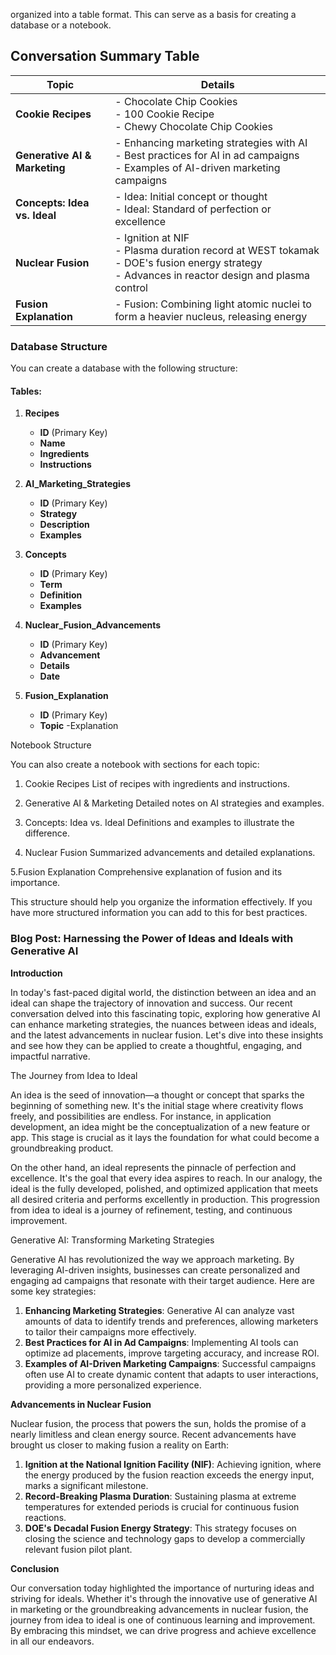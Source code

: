 organized into a table format. This can serve as a basis for creating a database or a notebook.

## Conversation Summary Table

| **Topic**                  | **Details**                                                                                     |
|----------------------------|-------------------------------------------------------------------------------------------------|
| **Cookie Recipes**         | - Chocolate Chip Cookies<br>- 100 Cookie Recipe<br>- Chewy Chocolate Chip Cookies               |
| **Generative AI & Marketing** | - Enhancing marketing strategies with AI<br>- Best practices for AI in ad campaigns<br>- Examples of AI-driven marketing campaigns |
| **Concepts: Idea vs. Ideal** | - Idea: Initial concept or thought<br>- Ideal: Standard of perfection or excellence             |
| **Nuclear Fusion**         | - Ignition at NIF<br>- Plasma duration record at WEST tokamak<br>- DOE's fusion energy strategy<br>- Advances in reactor design and plasma control |
| **Fusion Explanation**     | - Fusion: Combining light atomic nuclei to form a heavier nucleus, releasing energy             |

### Database Structure

You can create a database with the following structure:

#### Tables:
1. **Recipes**
   - **ID** (Primary Key)
   - **Name**
   - **Ingredients**
   - **Instructions**

2. **AI_Marketing_Strategies**
   - **ID** (Primary Key)
   - **Strategy**
   - **Description**
   - **Examples**

3. **Concepts**
   - **ID** (Primary Key)
   - **Term**
   - **Definition**
   - **Examples**

4. **Nuclear_Fusion_Advancements**
   - **ID** (Primary Key)
   - **Advancement**
   - **Details**
   - **Date**

5. **Fusion_Explanation**
   - **ID** (Primary Key)
   - **Topic**
   -Explanation

Notebook Structure

You can also create a notebook with sections for each topic:

1. Cookie Recipes
  List of recipes with ingredients and instructions.

2. Generative AI & Marketing
   Detailed notes on AI strategies and examples.

3. Concepts: Idea vs. Ideal
  Definitions and examples to illustrate the difference.

4. Nuclear Fusion
 Summarized advancements and detailed explanations.

5.Fusion Explanation
 Comprehensive explanation of fusion and its importance.

This structure should help you organize the information effectively. If you have  more structured information you can add to this for best practices.



### Blog Post: Harnessing the Power of Ideas and Ideals with Generative AI

**Introduction**

In today's fast-paced digital world, the distinction between an idea and an ideal can shape the trajectory of innovation and success. Our recent conversation delved into this fascinating topic, exploring how generative AI can enhance marketing strategies, the nuances between ideas and ideals, and the latest advancements in nuclear fusion. Let's dive into these insights and see how they can be applied to create a thoughtful, engaging, and impactful narrative.

The Journey from Idea to Ideal

An idea is the seed of innovation—a thought or concept that sparks the beginning of something new. It's the initial stage where creativity flows freely, and possibilities are endless. For instance, in application development, an idea might be the conceptualization of a new feature or app. This stage is crucial as it lays the foundation for what could become a groundbreaking product.

On the other hand, an ideal represents the pinnacle of perfection and excellence. It's the goal that every idea aspires to reach. In our analogy, the ideal is the fully developed, polished, and optimized application that meets all desired criteria and performs excellently in production. This progression from idea to ideal is a journey of refinement, testing, and continuous improvement.

Generative AI: Transforming Marketing Strategies

Generative AI has revolutionized the way we approach marketing. By leveraging AI-driven insights, businesses can create personalized and engaging ad campaigns that resonate with their target audience. Here are some key strategies:

1. **Enhancing Marketing Strategies**: Generative AI can analyze vast amounts of data to identify trends and preferences, allowing marketers to tailor their campaigns more effectively.
2. **Best Practices for AI in Ad Campaigns**: Implementing AI tools can optimize ad placements, improve targeting accuracy, and increase ROI.
3. **Examples of AI-Driven Marketing Campaigns**: Successful campaigns often use AI to create dynamic content that adapts to user interactions, providing a more personalized experience.

**Advancements in Nuclear Fusion**

Nuclear fusion, the process that powers the sun, holds the promise of a nearly limitless and clean energy source. Recent advancements have brought us closer to making fusion a reality on Earth:

1. **Ignition at the National Ignition Facility (NIF)**: Achieving ignition, where the energy produced by the fusion reaction exceeds the energy input, marks a significant milestone.
2. **Record-Breaking Plasma Duration**: Sustaining plasma at extreme temperatures for extended periods is crucial for continuous fusion reactions.
3. **DOE's Decadal Fusion Energy Strategy**: This strategy focuses on closing the science and technology gaps to develop a commercially relevant fusion pilot plant.

**Conclusion**

Our conversation today highlighted the importance of nurturing ideas and striving for ideals. Whether it's through the innovative use of generative AI in marketing or the groundbreaking advancements in nuclear fusion, the journey from idea to ideal is one of continuous learning and improvement. By embracing this mindset, we can drive progress and achieve excellence in all our endeavors.
